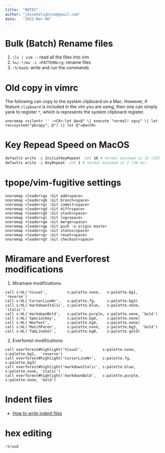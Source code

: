 ```yaml
---
title:  "NOTES"
author: "jessekelighine@gmail.com"
date:   "2022-Mar-06"
---
```


# Bulk (Batch) Rename files

1. `\ls | vim -`: read all the files into vim
2. `%s/.*/mv -i <PATTERN>/g`: rename files
3. `:%!bash`: write and run the commands

# Old copy in vimrc

The following can copy to the system clipboard on a Mac.  However, if feature
`clipboard` is included in the vim you are using, then one can simply yank to
register `*`, which is represents the system clipboard register.

```vim
xnoremap <silent> '' :<CR>:let @a=@" \| execute "normal! vgvy" \| let res=system("pbcopy", @") \| let @"=@a<CR>
```

# Key Repead Speed on MacOS

```sh
defaults write -g InitialKeyRepeat -int 10 # normal minimum is 15 (225 ms)
defaults write -g KeyRepeat -int 1 # normal minimum is 2 (30 ms)
```

# tpope/vim-fugitive settings

```vim
nnoremap <leader>ga :Git add<space>
nnoremap <leader>gb :Git branch<space>
nnoremap <leader>gc :Git commit<space>
nnoremap <leader>gd :Git diff<space>
nnoremap <leader>gh :Git stash<space>
nnoremap <leader>gl :Git log<space>
nnoremap <leader>gm :Git merge<space>
nnoremap <leader>gp :Git push -u origin master
nnoremap <leader>gs :Git status<space>
nnoremap <leader>gr :Git reset<space>
nnoremap <leader>gt :Git checkout<space>
```

# Miramare and Everforest modifications

1. Miramare modifications:

```vim
call s:HL('Visual',         s:palette.none,   s:palette.bg1,  'reverse')
call s:HL('CursorLineNr',   s:palette.fg,     s:palette.bg3)
call s:HL('markdownItalic', s:palette.blue,   s:palette.none, 'italic')
call s:HL('markdownBold',   s:palette.purple, s:palette.none, 'bold')
call s:HL('SpecialKey',     s:palette.bg4,    s:palette.none)
call s:HL('NonText',        s:palette.bg4,    s:palette.none)
call s:HL('MatchParen',     s:palette.none,   s:palette.bg3,  'bold')
call s:HL('TabLineSel',     s:palette.bg0,    s:palette.gold)
```

2. Everforest modifications:

```vim
call everforest#highlight('Visual',         s:palette.none,   s:palette.bg1,  'reverse')
call everforest#highlight('CursorLineNr',   s:palette.fg,     s:palette.bg3)
call everforest#highlight('markdownItalic', s:palette.blue,   s:palette.none, 'italic')
call everforest#highlight('markdownBold',   s:palette.purple, s:palette.none, 'bold')
```

# Indent files

- [How to write indent files](https://psy.swansea.ac.uk/staff/carter/vim/vim_indent.htm)

# hex editing

```sh
:%!xxd
```
